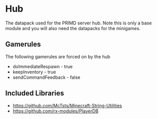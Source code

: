 # Hub
The datapack used for the PRIMD server hub. Note this is only a base module and you will also need the datapacks for the minigames.

## Gamerules
The following gamerules are forced on by the hub
* doImmediateRespawn - true
* keepInventory - true
* sendCommandFeedback - false
## Included Libraries
* https://github.com/McTsts/Minecraft-String-Utilities
* https://github.com/rx-modules/PlayerDB
